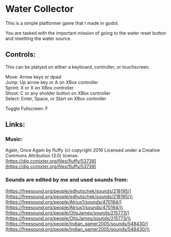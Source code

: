 # Water Collector

This is a simple platformer game that I made in godot.

You are tasked with the important mission of going to the water reset button and resetting the water source.

## Controls:

This can be platyed on either a keyboard, controller, or touchscreen.

Move: Arrow keys or dpad\
Jump: Up arrow key or A on XBox controller\
Sprint: X or X on XBox controller\
Shoot: C or any sholder button on XBox controller\
Select: Enter, Space, or Start on XBox controller

Toggle Fullscreen: F

## Links:

### Music:

Again, Once Again by fluffy (c) copyright 2016 Licensed under a Creative Commons Attribution (3.0) license.\
[https://dig.ccmixter.org/files/fluffy/53739](https://dig.ccmixter.org/files/fluffy/53739)

### Sounds are edited by me and used sounds from:

[https://freesound.org/people/edhutschek/sounds/218195/](https://freesound.org/people/edhutschek/sounds/218195/)\
[https://freesound.org/people/Atrius1/sounds/470164/](https://freesound.org/people/Atrius1/sounds/470164/)\
[https://freesound.org/people/OtisJames/sounds/215773/](https://freesound.org/people/OtisJames/sounds/215773/)\
[https://freesound.org/people/Indian_gamer2005/sounds/548430/](https://freesound.org/people/Indian_gamer2005/sounds/548430/)\
